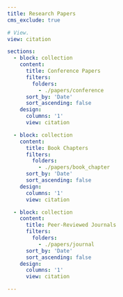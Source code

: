 ```yaml
---
title: Research Papers
cms_exclude: true

# View.
view: citation

sections:
  - block: collection
    content:
      title: Conference Papers
      filters:
        folders:
          - ./papers/conference
      sort_by: 'Date'
      sort_ascending: false
    design:
      columns: '1'
      view: citation

  - block: collection
    content:
      title: Book Chapters
      filters:
        folders:
          - ./papers/book_chapter
      sort_by: 'Date'
      sort_ascending: false
    design:
      columns: '1'
      view: citation

  - block: collection
    content:
      title: Peer-Reviewed Journals
      filters:
        folders:
          - ./papers/journal
      sort_by: 'Date'
      sort_ascending: false
    design:
      columns: '1'
      view: citation

---
```

